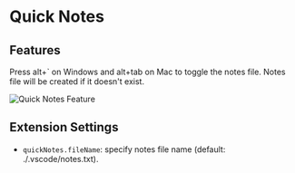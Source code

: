 # Quick Notes

## Features

Press alt+` on Windows and alt+tab on Mac to toggle the notes file. Notes file will be created if it doesn't exist.

![Quick Notes Feature](images/quick-notes.gif)

## Extension Settings

* `quickNotes.fileName`: specify notes file name (default: ./.vscode/notes.txt).